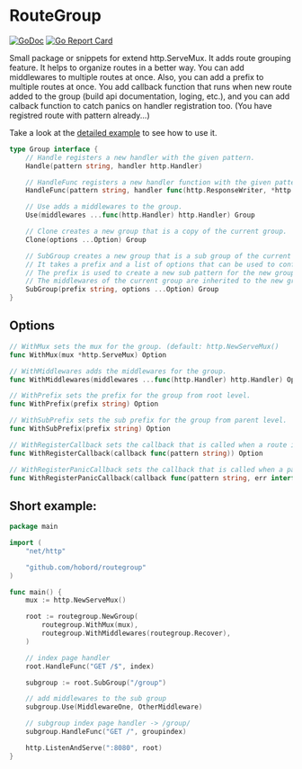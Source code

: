 # RouteGroup

[![GoDoc](https://godoc.org/github.com/hobord/routegroup?status.svg)](https://godoc.org/github.com/hobord/routegroup)
[![Go Report Card](https://goreportcard.com/badge/github.com/hobord/routegroup)](https://goreportcard.com/report/github.com/hobord/routegroup)

Small package or snippets for extend http.ServeMux. It adds route grouping feature.
It helps to organize routes in a better way.
You can add middlewares to multiple routes at once.
Also, you can add a prefix to multiple routes at once.
You add callback function that runs when new route added to the group (build api documentation, loging, etc.), and you can add calback function to catch panics on handler registration too. (You have registred route with pattern already...)

Take a look at the [detailed example](example) to see how to use it.


```go
type Group interface {
	// Handle registers a new handler with the given pattern.
	Handle(pattern string, handler http.Handler)

	// HandleFunc registers a new handler function with the given pattern.
	HandleFunc(pattern string, handler func(http.ResponseWriter, *http.Request))

	// Use adds a middlewares to the group.
	Use(middlewares ...func(http.Handler) http.Handler) Group

	// Clone creates a new group that is a copy of the current group.
	Clone(options ...Option) Group

	// SubGroup creates a new group that is a sub group of the current group.
	// It takes a prefix and a list of options that can be used to configure the new group.
	// The prefix is used to create a new sub pattern for the new group.
	// The middlewares of the current group are inherited to the new group.
	SubGroup(prefix string, options ...Option) Group
}
```

## Options

```go
// WithMux sets the mux for the group. (default: http.NewServeMux()
func WithMux(mux *http.ServeMux) Option 

// WithMiddlewares adds the middlewares for the group.
func WithMiddlewares(middlewares ...func(http.Handler) http.Handler) Option

// WithPrefix sets the prefix for the group from root level.
func WithPrefix(prefix string) Option

// WithSubPrefix sets the sub prefix for the group from parent level.
func WithSubPrefix(prefix string) Option

// WithRegisterCallback sets the callback that is called when a route is registered.
func WithRegisterCallback(callback func(pattern string)) Option

// WithRegisterPanicCallback sets the callback that is called when a panic occurs while registering a route.
func WithRegisterPanicCallback(callback func(pattern string, err interface{})) Option
```

## Short example:
```go
package main

import (
	"net/http"

	"github.com/hobord/routegroup"
)

func main() {
    mux := http.NewServeMux()

    root := routegroup.NewGroup(
		routegroup.WithMux(mux),
		routegroup.WithMiddlewares(routegroup.Recover),
	)

	// index page handler
	root.HandleFunc("GET /$", index)

    subgroup := root.SubGroup("/group")

    // add middlewares to the sub group
    subgroup.Use(MiddlewareOne, OtherMiddleware)

    // subgroup index page handler -> /group/
    subgroup.HandleFunc("GET /", groupindex)

    http.ListenAndServe(":8080", root)
}
```
